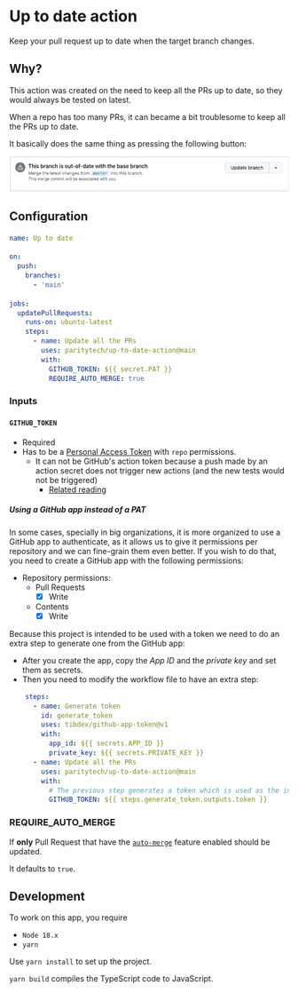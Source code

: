 # Up to date action

Keep your pull request up to date when the target branch changes.

## Why?

This action was created on the need to keep all the PRs up to date, so they would always be tested on latest.

When a repo has too many PRs, it can became a bit troublesome to keep all the PRs up to date.

It basically does the same thing as pressing the following button:

![update-button](./.github/update-branch.png)

## Configuration

```yml
name: Up to date

on:
  push:
    branches:
      - 'main'

jobs:
  updatePullRequests:
    runs-on: ubuntu-latest
    steps:
      - name: Update all the PRs
        uses: paritytech/up-to-date-action@main
        with:
          GITHUB_TOKEN: ${{ secret.PAT }}
          REQUIRE_AUTO_MERGE: true
```

### Inputs

#### `GITHUB_TOKEN`
- Required
- Has to be a [Personal Access Token](https://github.com/settings/tokens/) with `repo` permissions.
  - It can not be GitHub's action token because a push made by an action secret does not trigger new actions (and the new tests would not be triggered)
    - [Related reading](https://github.com/orgs/community/discussions/25702#discussioncomment-3248819)

##### Using a GitHub app instead of a PAT
In some cases, specially in big organizations, it is more organized to use a GitHub app to authenticate, as it allows us to give it permissions per repository and we can fine-grain them even better. If you wish to do that, you need to create a GitHub app with the following permissions:
- Repository permissions:
	- Pull Requests
		- [x] Write
    - Contents
        - [x] Write

Because this project is intended to be used with a token we need to do an extra step to generate one from the GitHub app:
- After you create the app, copy the *App ID* and the *private key* and set them as secrets.
- Then you need to modify the workflow file to have an extra step:
```yml
    steps:
      - name: Generate token
        id: generate_token
        uses: tibdex/github-app-token@v1
        with:
          app_id: ${{ secrets.APP_ID }}
          private_key: ${{ secrets.PRIVATE_KEY }}
      - name: Update all the PRs
        uses: paritytech/up-to-date-action@main
        with:
          # The previous step generates a token which is used as the input for this action
          GITHUB_TOKEN: ${{ steps.generate_token.outputs.token }}
```

### REQUIRE_AUTO_MERGE

If **only** Pull Request that have the [`auto-merge`](https://docs.github.com/en/pull-requests/collaborating-with-pull-requests/incorporating-changes-from-a-pull-request/automatically-merging-a-pull-request) feature enabled should be updated.

It defaults to `true`.

## Development
To work on this app, you require
- `Node 18.x`
- `yarn`

Use `yarn install` to set up the project.

`yarn build` compiles the TypeScript code to JavaScript.
